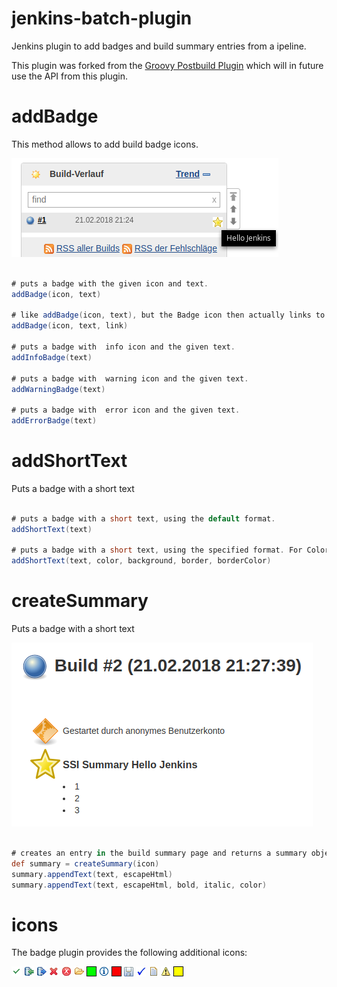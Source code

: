 jenkins-batch-plugin
=========================

Jenkins plugin to add badges and build summary entries from a ipeline.

This plugin was forked from the [Groovy Postbuild Plugin](https://github.com/jenkinsci/groovy-postbuild-plugin) which will in future use the API from this plugin.


# addBadge

This method allows to add build badge icons.


![alt text](src/doc/badge.png "Badge")

```groovy

# puts a badge with the given icon and text.
addBadge(icon, text)

# like addBadge(icon, text), but the Badge icon then actually links to the given link
addBadge(icon, text, link) 

# puts a badge with  info icon and the given text.
addInfoBadge(text)

# puts a badge with  warning icon and the given text.
addWarningBadge(text)

# puts a badge with  error icon and the given text.
addErrorBadge(text)
```

# addShortText

Puts a badge with a short text

```groovy

# puts a badge with a short text, using the default format.
addShortText(text)

# puts a badge with a short text, using the specified format. For Colors supported, Google "html color names".
addShortText(text, color, background, border, borderColor)
```

# createSummary

Puts a badge with a short text

![alt text](src/doc/summary.png "Summary")


```groovy

# creates an entry in the build summary page and returns a summary object corresponding to this entry. The icon must be one of the 48x48 icons offered 
def summary = createSummary(icon)
summary.appendText(text, escapeHtml)
summary.appendText(text, escapeHtml, bold, italic, color)
```
# icons 
The badge plugin provides the following additional icons:


![alt text](src/main/webapp/images/completed.gif "completed.gif")
![alt text](src/main/webapp/images/db_in.gif "db_in.gif")
![alt text](src/main/webapp/images/db_out.gif "db_out.gif")
![alt text](src/main/webapp/images/delete.gif "delete.gif")
![alt text](src/main/webapp/images/error.gif "error.gif")
![alt text](src/main/webapp/images/folder.gif "folder.gif")
![alt text](src/main/webapp/images/green.gif "green.gif")
![alt text](src/main/webapp/images/info.gif "info.gif")
![alt text](src/main/webapp/images/red.gif "red.gif")
![alt text](src/main/webapp/images/save.gif "save.gif")
![alt text](src/main/webapp/images/success.gif "success.gif")
![alt text](src/main/webapp/images/text.gif "text.gif")
![alt text](src/main/webapp/images/warning.gif "warning.gif")
![alt text](src/main/webapp/images/yellow.gif "yellow.gif")